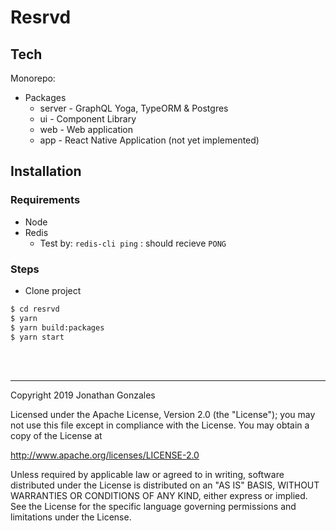 # Resrvd

## Tech

Monorepo:
- Packages
  - server - GraphQL Yoga, TypeORM & Postgres
  - ui - Component Library
  - web - Web application
  - app - React Native Application (not yet implemented)

## Installation
### Requirements
- Node
- Redis 
  - Test by: `redis-cli ping` : should recieve `PONG`

### Steps
- Clone project
```sh
$ cd resrvd
$ yarn
$ yarn build:packages
$ yarn start
```
<br>
<br>

--------
Copyright 2019 Jonathan Gonzales

Licensed under the Apache License, Version 2.0 (the "License");
you may not use this file except in compliance with the License.
You may obtain a copy of the License at

http://www.apache.org/licenses/LICENSE-2.0

Unless required by applicable law or agreed to in writing, software
distributed under the License is distributed on an "AS IS" BASIS,
WITHOUT WARRANTIES OR CONDITIONS OF ANY KIND, either express or implied.
See the License for the specific language governing permissions and
limitations under the License.
